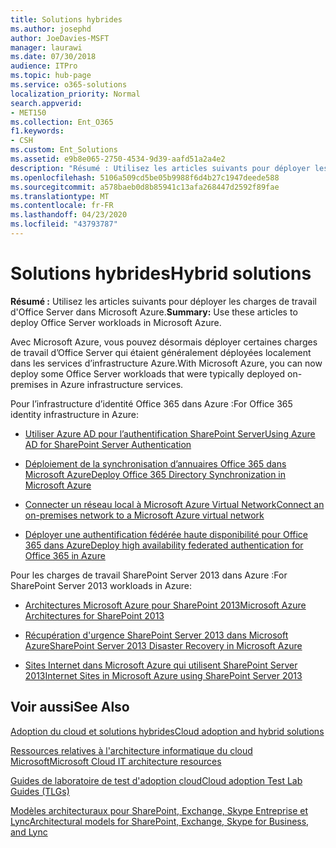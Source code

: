 ```yaml
---
title: Solutions hybrides
ms.author: josephd
author: JoeDavies-MSFT
manager: laurawi
ms.date: 07/30/2018
audience: ITPro
ms.topic: hub-page
ms.service: o365-solutions
localization_priority: Normal
search.appverid:
- MET150
ms.collection: Ent_O365
f1.keywords:
- CSH
ms.custom: Ent_Solutions
ms.assetid: e9b8e065-2750-4534-9d39-aafd51a2a4e2
description: "Résumé : Utilisez les articles suivants pour déployer les charges de travail d'Office Server dans Microsoft Azure."
ms.openlocfilehash: 5106a509cd5be05b9988f6d4b27c1947deede588
ms.sourcegitcommit: a578baeb0d8b85941c13afa268447d2592f89fae
ms.translationtype: MT
ms.contentlocale: fr-FR
ms.lasthandoff: 04/23/2020
ms.locfileid: "43793787"
---
```

# <a name="hybrid-solutions"></a><span data-ttu-id="235dd-103">Solutions hybrides</span><span class="sxs-lookup"><span data-stu-id="235dd-103">Hybrid solutions</span></span>

 <span data-ttu-id="235dd-104">**Résumé :** Utilisez les articles suivants pour déployer les charges de travail d'Office Server dans Microsoft Azure.</span><span class="sxs-lookup"><span data-stu-id="235dd-104">**Summary:** Use these articles to deploy Office Server workloads in Microsoft Azure.</span></span>
  
<span data-ttu-id="235dd-105">Avec Microsoft Azure, vous pouvez désormais déployer certaines charges de travail d’Office Server qui étaient généralement déployées localement dans les services d’infrastructure Azure.</span><span class="sxs-lookup"><span data-stu-id="235dd-105">With Microsoft Azure, you can now deploy some Office Server workloads that were typically deployed on-premises in Azure infrastructure services.</span></span>
  
<span data-ttu-id="235dd-106">Pour l’infrastructure d’identité Office 365 dans Azure :</span><span class="sxs-lookup"><span data-stu-id="235dd-106">For Office 365 identity infrastructure in Azure:</span></span>

- [<span data-ttu-id="235dd-107">Utiliser Azure AD pour l’authentification SharePoint Server</span><span class="sxs-lookup"><span data-stu-id="235dd-107">Using Azure AD for SharePoint Server Authentication</span></span>](using-azure-ad-for-sharepoint-server-authentication.md)

- [<span data-ttu-id="235dd-108">Déploiement de la synchronisation d’annuaires Office 365 dans Microsoft Azure</span><span class="sxs-lookup"><span data-stu-id="235dd-108">Deploy Office 365 Directory Synchronization in Microsoft Azure</span></span>](deploy-office-365-directory-synchronization-dirsync-in-microsoft-azure.md)
  
- [<span data-ttu-id="235dd-109">Connecter un réseau local à Microsoft Azure Virtual Network</span><span class="sxs-lookup"><span data-stu-id="235dd-109">Connect an on-premises network to a Microsoft Azure virtual network</span></span>](connect-an-on-premises-network-to-a-microsoft-azure-virtual-network.md)
    
- [<span data-ttu-id="235dd-110">Déployer une authentification fédérée haute disponibilité pour Office 365 dans Azure</span><span class="sxs-lookup"><span data-stu-id="235dd-110">Deploy high availability federated authentication for Office 365 in Azure</span></span>](deploy-high-availability-federated-authentication-for-office-365-in-azure.md)
    
<span data-ttu-id="235dd-111">Pour les charges de travail SharePoint Server 2013 dans Azure :</span><span class="sxs-lookup"><span data-stu-id="235dd-111">For SharePoint Server 2013 workloads in Azure:</span></span>
  
- [<span data-ttu-id="235dd-112">Architectures Microsoft Azure pour SharePoint 2013</span><span class="sxs-lookup"><span data-stu-id="235dd-112">Microsoft Azure Architectures for SharePoint 2013</span></span>](microsoft-azure-architectures-for-sharepoint-2013.md)
    
- [<span data-ttu-id="235dd-113">Récupération d'urgence SharePoint Server 2013 dans Microsoft Azure</span><span class="sxs-lookup"><span data-stu-id="235dd-113">SharePoint Server 2013 Disaster Recovery in Microsoft Azure</span></span>](sharepoint-server-2013-disaster-recovery-in-microsoft-azure.md)
    
- [<span data-ttu-id="235dd-114">Sites Internet dans Microsoft Azure qui utilisent SharePoint Server 2013</span><span class="sxs-lookup"><span data-stu-id="235dd-114">Internet Sites in Microsoft Azure using SharePoint Server 2013</span></span>](internet-sites-in-microsoft-azure-using-sharepoint-server-2013.md)
  
  
## <a name="see-also"></a><span data-ttu-id="235dd-115">Voir aussi</span><span class="sxs-lookup"><span data-stu-id="235dd-115">See Also</span></span>

[<span data-ttu-id="235dd-116">Adoption du cloud et solutions hybrides</span><span class="sxs-lookup"><span data-stu-id="235dd-116">Cloud adoption and hybrid solutions</span></span>](cloud-adoption-and-hybrid-solutions.yml)
  
[<span data-ttu-id="235dd-117">Ressources relatives à l'architecture informatique du cloud Microsoft</span><span class="sxs-lookup"><span data-stu-id="235dd-117">Microsoft Cloud IT architecture resources</span></span>](microsoft-cloud-it-architecture-resources.md)
  
[<span data-ttu-id="235dd-118">Guides de laboratoire de test d'adoption cloud</span><span class="sxs-lookup"><span data-stu-id="235dd-118">Cloud adoption Test Lab Guides (TLGs)</span></span>](cloud-adoption-test-lab-guides-tlgs.md)
  
[<span data-ttu-id="235dd-119">Modèles architecturaux pour SharePoint, Exchange, Skype Entreprise et Lync</span><span class="sxs-lookup"><span data-stu-id="235dd-119">Architectural models for SharePoint, Exchange, Skype for Business, and Lync</span></span>](architectural-models-for-sharepoint-exchange-skype-for-business-and-lync.md)


